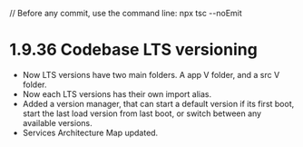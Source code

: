 // Before any commit, use the command line: npx tsc --noEmit

# 1.9.36 Codebase LTS versioning

- Now LTS versions have two main folders. A app V folder, and a src V folder.
- Now each LTS versions has their own import alias.
- Added a version manager, that can start a default version if its first boot, start the last load version from last boot, or switch between any available versions.
- Services Architecture Map updated. 